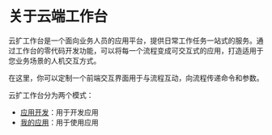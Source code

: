 # 关于云端工作台

云扩工作台是一个面向业务人员的应用平台，提供日常工作任务一站式的服务。通过工作台的零代码开发功能，可以将每一个流程变成可交互式的应用，打造适用于您业务场景的人机交互方式。

在这里，你可以定制一个前端交互界面用于与流程互动，向流程传递命令和参数。

云扩工作台分为两个模式：
- [应用开发](.\devApps\devApps.md)：用于开发应用
- [我的应用](.\userApps\userApps.md)：用于使用应用


